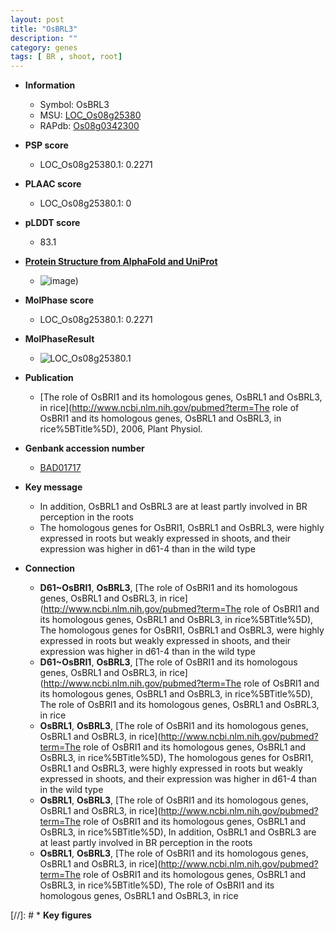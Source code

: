```yaml
---
layout: post
title: "OsBRL3"
description: ""
category: genes
tags: [ BR , shoot, root]
---
```


* **Information**  
    + Symbol: OsBRL3  
    + MSU: [LOC_Os08g25380](http://rice.plantbiology.msu.edu/cgi-bin/ORF_infopage.cgi?orf=LOC_Os08g25380)  
    + RAPdb: [Os08g0342300](http://rapdb.dna.affrc.go.jp/viewer/gbrowse_details/irgsp1?name=Os08g0342300)  

* **PSP score**  
    + LOC_Os08g25380.1: 0.2271 

* **PLAAC score**  
    + LOC_Os08g25380.1: 0 

* **pLDDT score**
    + 83.1

* **[Protein Structure from AlphaFold and UniProt](https://www.uniprot.org/uniprotkb/Q6ZCZ2/entry#structure)**
    + ![image](https://ricepsp.github.io/images/Q6/AF-Q6ZCZ2-F1.png))

* **MolPhase score**
    + LOC_Os08g25380.1: 0.2271

* **MolPhaseResult**
    + ![LOC_Os08g25380.1](https://ricepsp.github.io/pictures/LOC_Os08g/LOC_Os08g25380.1.png)

* **Publication**  
    + [The role of OsBRI1 and its homologous genes, OsBRL1 and OsBRL3, in rice](http://www.ncbi.nlm.nih.gov/pubmed?term=The role of OsBRI1 and its homologous genes, OsBRL1 and OsBRL3, in rice%5BTitle%5D), 2006, Plant Physiol.

* **Genbank accession number**  
    + [BAD01717](http://www.ncbi.nlm.nih.gov/nuccore/BAD01717)

* **Key message**  
    + In addition, OsBRL1 and OsBRL3 are at least partly involved in BR perception in the roots
    + The homologous genes for OsBRI1, OsBRL1 and OsBRL3, were highly expressed in roots but weakly expressed in shoots, and their expression was higher in d61-4 than in the wild type

* **Connection**  
    + __D61~OsBRI1__, __OsBRL3__, [The role of OsBRI1 and its homologous genes, OsBRL1 and OsBRL3, in rice](http://www.ncbi.nlm.nih.gov/pubmed?term=The role of OsBRI1 and its homologous genes, OsBRL1 and OsBRL3, in rice%5BTitle%5D), The homologous genes for OsBRI1, OsBRL1 and OsBRL3, were highly expressed in roots but weakly expressed in shoots, and their expression was higher in d61-4 than in the wild type
    + __D61~OsBRI1__, __OsBRL3__, [The role of OsBRI1 and its homologous genes, OsBRL1 and OsBRL3, in rice](http://www.ncbi.nlm.nih.gov/pubmed?term=The role of OsBRI1 and its homologous genes, OsBRL1 and OsBRL3, in rice%5BTitle%5D), The role of OsBRI1 and its homologous genes, OsBRL1 and OsBRL3, in rice
    + __OsBRL1__, __OsBRL3__, [The role of OsBRI1 and its homologous genes, OsBRL1 and OsBRL3, in rice](http://www.ncbi.nlm.nih.gov/pubmed?term=The role of OsBRI1 and its homologous genes, OsBRL1 and OsBRL3, in rice%5BTitle%5D), The homologous genes for OsBRI1, OsBRL1 and OsBRL3, were highly expressed in roots but weakly expressed in shoots, and their expression was higher in d61-4 than in the wild type
    + __OsBRL1__, __OsBRL3__, [The role of OsBRI1 and its homologous genes, OsBRL1 and OsBRL3, in rice](http://www.ncbi.nlm.nih.gov/pubmed?term=The role of OsBRI1 and its homologous genes, OsBRL1 and OsBRL3, in rice%5BTitle%5D), In addition, OsBRL1 and OsBRL3 are at least partly involved in BR perception in the roots
    + __OsBRL1__, __OsBRL3__, [The role of OsBRI1 and its homologous genes, OsBRL1 and OsBRL3, in rice](http://www.ncbi.nlm.nih.gov/pubmed?term=The role of OsBRI1 and its homologous genes, OsBRL1 and OsBRL3, in rice%5BTitle%5D), The role of OsBRI1 and its homologous genes, OsBRL1 and OsBRL3, in rice

[//]: # * **Key figures**  


